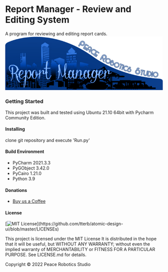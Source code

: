 # Report Manager - Review and Editing System
A program for reviewing and editing report cards.
![alt text](https://github.com/Peace-Robotics-Studio/report-manager/blob/main/data/gui/banner.png?raw=true)
### Getting Started
This project was built and tested using Ubuntu 21.10 64bit with Pycharm Community Edition. 

#### Installing
clone git repository and execute 'Run.py'

#### Build Environment
* PyCharm 2021.3.3
* PyGObject 3.42.0
* PyCairo 1.21.0
* Python 3.9

#### Donations
* [Buy us a Coffee](https://ko-fi.com/mccolmrobotics)

#### License
[![MIT License](https://img.shields.io/apm/l/atomic-design-ui.svg?)](https://github.com/tterb/atomic-design-ui/blob/master/LICENSEs)

This project is licensed under the MIT License
It is distributed in the hope that it will be useful,
but WITHOUT ANY WARRANTY; without even the implied warranty of
MERCHANTABILITY or FITNESS FOR A PARTICULAR PURPOSE.
See LICENSE.md for details.

Copyright © 2022 Peace Robotics Studio
